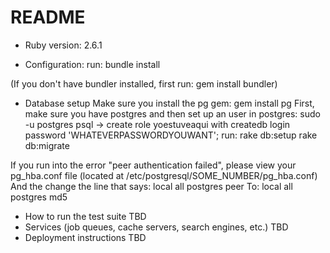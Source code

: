 # README

* Ruby version: 2.6.1

* Configuration:
run: bundle install

(If you don't have bundler installed, first run: gem install bundler)

* Database setup
Make sure you install the pg gem:
    gem install pg
First, make sure you have postgres and then set up an user in postgres:
    sudo -u postgres psql
    -> create role yoestuveaqui with createdb login password 'WHATEVERPASSWORDYOUWANT';
run: rake db:setup
     rake db:migrate

If you run into the error "peer authentication failed", please view your pg_hba.conf file (located at /etc/postgresql/SOME_NUMBER/pg_hba.conf)
And the change the line that says:
    local   all             postgres                                peer
To:
    local   all             postgres                                md5

* How to run the test suite
TBD
* Services (job queues, cache servers, search engines, etc.)
TBD
* Deployment instructions
TBD